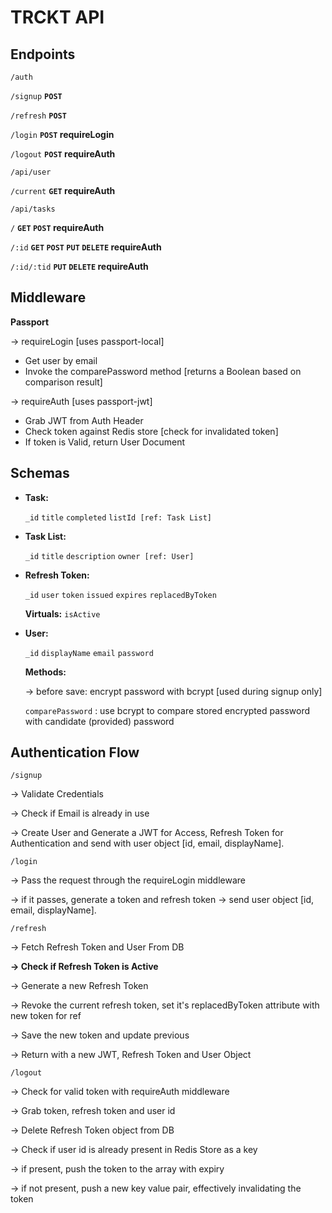 # TRCKT API

## Endpoints

`/auth` 

`/signup` **`POST`** 

`/refresh` **`POST`**

`/login` **`POST`  requireLogin**

`/logout` **`POST` requireAuth**

`/api/user` 

`/current` **`GET` requireAuth**

`/api/tasks`

`/`  **`GET` `POST` requireAuth**

`/:id` **`GET` `POST` `PUT` `DELETE`  requireAuth**

`/:id/:tid`  **`PUT` `DELETE` requireAuth**

## Middleware

**Passport** 

→ requireLogin [uses passport-local]

- Get user by email
- Invoke the comparePassword method [returns a Boolean based on comparison result]

→ requireAuth [uses passport-jwt]

- Grab JWT from Auth Header
- Check token against Redis store [check for invalidated token]
- If token is Valid, return User Document

## Schemas

- **Task:**

    `_id` `title` `completed` `listId [ref: Task List]`

- **Task List:**

    `_id` `title` `description` `owner [ref: User]` 

- **Refresh Token:**

    `_id` `user` `token` `issued` `expires` `replacedByToken`

    **Virtuals:** `isActive`

- **User:**

    `_id` `displayName` `email` `password` 

    **Methods:** 

    → before save: encrypt password with bcrypt [used during signup only]

    `comparePassword` : use bcrypt to compare stored encrypted password with candidate (provided) password

## Authentication Flow

`/signup` 

→ Validate Credentials

→ Check if Email is already in use

→ Create User and Generate a JWT for Access, Refresh Token for Authentication and send with user object [id, email, displayName].

`/login` 

→ Pass the request through the requireLogin middleware

→ if it passes, generate a token and refresh token → send user object [id, email, displayName].

`/refresh`

→ Fetch Refresh Token and User From DB

**→ Check if Refresh Token is Active**

→ Generate a new Refresh Token

→ Revoke the current refresh token, set it's replacedByToken attribute with new token for ref

→ Save the new token and update previous

→ Return with a new JWT, Refresh Token and User Object

`/logout` 

→ Check for valid token with requireAuth middleware

→ Grab token, refresh token and user id

→ Delete Refresh Token object from DB

→ Check if user id is already present in Redis Store as a key

→ if present, push the token to the array with expiry

→ if not present, push a new key value pair, effectively invalidating the token